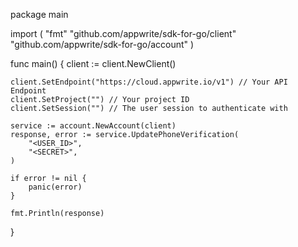 package main

import (
    "fmt"
    "github.com/appwrite/sdk-for-go/client"
    "github.com/appwrite/sdk-for-go/account"
)

func main() {
    client := client.NewClient()

    client.SetEndpoint("https://cloud.appwrite.io/v1") // Your API Endpoint
    client.SetProject("") // Your project ID
    client.SetSession("") // The user session to authenticate with

    service := account.NewAccount(client)
    response, error := service.UpdatePhoneVerification(
        "<USER_ID>",
        "<SECRET>",
    )

    if error != nil {
        panic(error)
    }

    fmt.Println(response)
}
